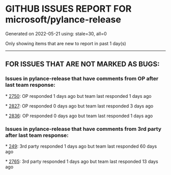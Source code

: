
# GITHUB ISSUES REPORT FOR microsoft/pylance-release


Generated on 2022-05-21 using: stale=30, all=0


Only showing items that are new to report in past 1 day(s)


---

## FOR ISSUES THAT ARE NOT MARKED AS BUGS:


### Issues in pylance-release that have comments from OP after last team response:


\* [2750](https://github.com/microsoft/pylance-release/issues/2750 "Right click functionality"): OP responded 1 days ago but team last responded 1 days ago

\* [2827](https://github.com/microsoft/pylance-release/issues/2827 "Issue not fixed yet... #2505"): OP responded 0 days ago but team last responded 3 days ago

\* [2836](https://github.com/microsoft/pylance-release/issues/2836 "No autocompletion for attributes in comprehension expressions."): OP responded 0 days ago but team last responded 1 days ago

### Issues in pylance-release that have comments from 3rd party after last team response:


\* [249](https://github.com/microsoft/pylance-release/issues/249 "Bug in bundled django stubs"): 3rd party responded 1 days ago but team last responded 60 days ago

\* [2765](https://github.com/microsoft/pylance-release/issues/2765 "Error: command 'pyright.createtypestub' already exists"): 3rd party responded 1 days ago but team last responded 13 days ago
